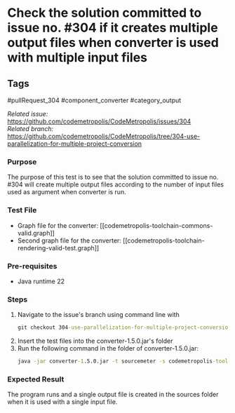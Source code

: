 # Check the solution committed to issue no. #304 if it creates multiple output files when converter is used with multiple input files

## Tags
#pullRequest_304 #component_converter #category_output

_Related issue:_ https://github.com/codemetropolis/CodeMetropolis/issues/304 <br>
_Related branch:_ https://github.com/codemetropolis/CodeMetropolis/tree/304-use-parallelization-for-multiple-project-conversion

### Purpose
The purpose of this test is to see that the solution committed to issue no. #304 will  create multiple output files according to the number of input files used as argument when converter is run.

### Test File
- Graph file for the converter: [[codemetropolis-toolchain-commons-valid.graph]]
- Second graph file for the converter: [[codemetropolis-toolchain-rendering-valid-test.graph]]

### Pre-requisites
- Java runtime 22

### Steps
1. Navigate to the issue's branch using command line with 
   ```cmd
   git checkout 304-use-parallelization-for-multiple-project-conversion
   ```
2. Insert the test files into the converter-1.5.0.jar's folder
3. Run the following command in the folder of converter-1.5.0.jar:
   ```cmd
   java -jar converter-1.5.0.jar -t sourcemeter -s codemetropolis-toolchain-commons.graph codemetropolis-toolchain-rendering.graph
   ```

### Expected Result
The program runs and a single output file is created in the sources folder when it is used with a single input file.